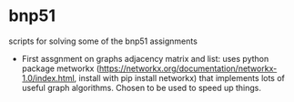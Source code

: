 # bnp51
scripts for solving some of the bnp51 assignments
- First assgnment on graphs adjacency matrix and list: uses python package metworkx (https://networkx.org/documentation/networkx-1.0/index.html, install with pip install networkx) that implements lots of useful graph algorithms. Chosen to be used to speed up things.
